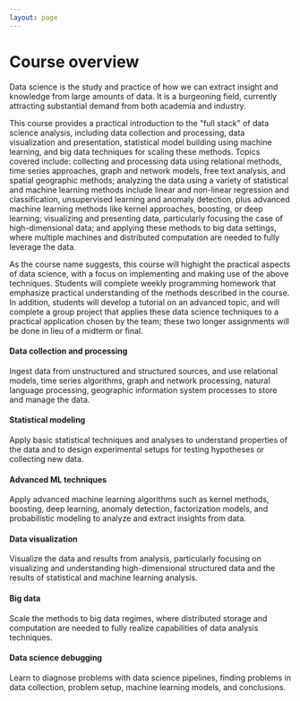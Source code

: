 ```yaml
---
layout: page
---
```


# Course overview

Data science is the study and practice of how we can extract insight and knowledge from large amounts of data. It is a burgeoning field, currently attracting substantial demand from both academia and industry.

This course provides a practical introduction to the "full stack" of data science analysis, including data collection and processing, data visualization and presentation, statistical model building using machine learning, and big data techniques for scaling these methods. Topics covered include: collecting and processing data using relational methods, time series approaches, graph and network models, free text analysis, and spatial geographic methods; analyzing the data using a variety of statistical and machine learning methods include linear and non-linear regression and classification, unsupervised learning and anomaly detection, plus advanced machine learning methods like kernel approaches, boosting, or deep learning; visualizing and presenting data, particularly focusing the case of high-dimensional data; and applying these methods to big data settings, where multiple machines and distributed computation are needed to fully leverage the data.

As the course name suggests, this course will highight the practical aspects of data science, with a focus on implementing and making use of the above techniques. Students will complete weekly programming homework that emphasize practical understanding of the methods described in the course. In addition, students will develop a tutorial on an advanced topic, and will complete a group project that applies these data science techniques to a practical application chosen by the team; these two longer assignments will be done in lieu of a midterm or final.


<div class="row">
<div class="col-sm-6 col-xs-12 text-center top-buffer">
    <span class="fa-stack fa-5x">
        <i class="fa fa-circle fa-stack-2x text-primary"></i>
        <i class="fa fa-database fa-stack-1x fa-inverse"></i>
    </span>
    <h4>Data collection and processing</h4>
    Ingest data from unstructured and structured sources, and use relational models, time series algorithms, graph and network processing, natural language processing, geographic information system processes to store and manage the data.
</div>

<div class="col-sm-6 col-xs-12 text-center top-buffer">
    <span class="fa-stack fa-5x">
        <i class="fa fa-circle fa-stack-2x text-primary"></i>
        <i class="fa fa-bar-chart fa-stack-1x fa-inverse"></i>
    </span>
    <h4>Statistical modeling</h4>
    Apply basic statistical techniques and analyses to understand properties of the data and to design experimental setups for testing hypotheses or collecting new data.
</div>
</div>



<div class="row">
<div class="col-sm-6 col-xs-12 text-center top-buffer">
    <span class="fa-stack fa-5x">
        <i class="fa fa-circle fa-stack-2x text-primary"></i>
        <i class="fa fa-gears fa-stack-1x fa-inverse"></i>
    </span>
    <h4>Advanced ML techniques</h4>
    <p>Apply advanced machine learning algorithms such as kernel methods, boosting, deep learning, anomaly detection, factorization models, and probabilistic modeling to analyze and extract insights from data.</p>
</div>

<div class="col-sm-6 col-xs-12 text-center top-buffer">
    <span class="fa-stack fa-5x">
        <i class="fa fa-circle fa-stack-2x text-primary"></i>
        <i class="fa fa-eye fa-stack-1x fa-inverse"></i>
    </span>
    <h4>Data visualization</h4>
    <p>Visualize the data and results from analysis, particularly focusing on visualizing and understanding high-dimensional structured data and the results of statistical and machine learning analysis.</p>
</div>
</div>


<div class="row">
<div class="col-sm-6 col-xs-12 text-center top-buffer">
    <span class="fa-stack fa-5x">
        <i class="fa fa-circle fa-stack-2x text-primary"></i>
        <i class="fa fa-cloud fa-stack-1x fa-inverse"></i>
    </span>
    <h4>Big data</h4>
    <p>Scale the methods to big data regimes, where distributed storage and computation are needed to fully realize capabilities of data analysis techniques.</p>
</div>

<div class="col-sm-6 col-xs-12 text-center top-buffer">
    <span class="fa-stack fa-5x">
        <i class="fa fa-circle fa-stack-2x text-primary"></i>
        <i class="fa fa-bug fa-stack-1x fa-inverse"></i>
    </span>
    <h4>Data science debugging</h4>
    <p>Learn to diagnose problems with data science pipelines, finding problems in data collection, problem setup, machine learning models, and conclusions.</p>
</div>
</div>



